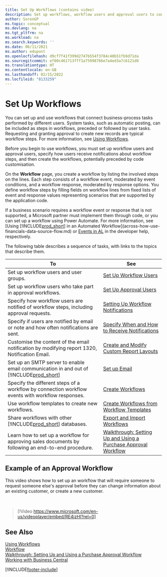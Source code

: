 ```yaml
---
title: Set Up Workflows (contains video)
description: Set up workflows, workflow users and approval users to connect business-process system tasks performed by these different users.
author: SorenGP
ms.topic: conceptual
ms.devlang: na
ms.tgt_pltfrm: na
ms.workload: na
ms.search.keywords: ''
ms.date: 06/11/2021
ms.author: edupont
ms.openlocfilehash: d9cf7f41f399d2747b554f3784c40b51fb9d71da
ms.sourcegitcommit: ef80c461713fff1a75998766e7a4ed3a7c6121d0
ms.translationtype: HT
ms.contentlocale: en-GB
ms.lasthandoff: 02/15/2022
ms.locfileid: "8133259"
---
```

# <a name="set-up-workflows"></a>Set Up Workflows

You can set up and use workflows that connect business-process tasks performed by different users. System tasks, such as automatic posting, can be included as steps in workflows, preceded or followed by user tasks. Requesting and granting approval to create new records are typical workflow steps. For more information, see [Using Workflows](across-use-workflows.md).  

 Before you begin to use workflows, you must set up workflow users and approval users, specify how users receive notifications about workflow steps, and then create the workflows, potentially preceded by code customisation.  

 On the **Workflow** page, you create a workflow by listing the involved steps on the lines. Each step consists of a workflow event, moderated by event conditions, and a workflow response, moderated by response options. You define workflow steps by filling fields on workflow lines from fixed lists of event and response values representing scenarios that are supported by the application code.  

 If a business scenario requires a workflow event or response that is not supported, a Microsoft partner must implement them through code, or you can set up a workflow using Power Automate. For more information, see [Using [!INCLUDE[prod_short](includes/prod_short.md)] in an Automated Workflow](across-how-use-financials-data-source-flow.md) or [Events in AL](/dynamics365/business-central/dev-itpro/developer/devenv-events-in-al) in the developer help, respectively.

 The following table describes a sequence of tasks, with links to the topics that describe them.  

|**To**|**See**|  
|------------|-------------|  
|Set up workflow users and user groups.|[Set Up Workflow Users](across-how-to-set-up-workflow-users.md)|  
|Set up workflow users who take part in approval workflows.|[Set Up Approval Users](across-how-to-set-up-approval-users.md)|  
|Specify how workflow users are notified of workflow steps, including approval requests.|[Setting Up Workflow Notifications](across-setting-up-workflow-notifications.md)|  
|Specify if users are notified by email or note and how often notifications are sent.|[Specify When and How to Receive Notifications](across-how-to-specify-when-and-how-to-receive-notifications.md)|  
|Customise the content of the email notification by modifying report 1320, Notification Email.|[Create and Modify Custom Report Layouts](ui-how-create-custom-report-layout.md)|  
|Set up an SMTP server to enable email communication in and out of [!INCLUDE[prod_short](includes/prod_short.md)]|[Set up Email](admin-how-setup-email.md)|
|Specify the different steps of a workflow by connection workflow events with workflow responses.|[Create Workflows](across-how-to-create-workflows.md)|  
|Use workflow templates to create new workflows.|[Create Workflows from Workflow Templates](across-how-to-create-workflows-from-workflow-templates.md)|  
|Share workflows with other [!INCLUDE[prod_short](includes/prod_short.md)] databases.|[Export and Import Workflows](across-how-to-export-and-import-workflows.md)|  
|Learn how to set up a workflow for approving sales documents by following an end-to-end procedure.|[Walkthrough: Setting Up and Using a Purchase Approval Workflow](walkthrough-setting-up-and-using-a-purchase-approval-workflow.md)|  

## <a name="example-of-an-approval-workflow"></a>Example of an Approval Workflow
This video shows how to set up an workflow that will require someone to request someone else's approval before they can change information about an existing customer, or create a new customer.  
<br><br>  

> [!Video https://www.microsoft.com/en-us/videoplayer/embed/RE4jzHI?rel=0]

## <a name="see-also"></a>See Also  
 [Using Workflows](across-use-workflows.md)   
 [Workflow](across-workflow.md)   
 [Walkthrough: Setting Up and Using a Purchase Approval Workflow](walkthrough-setting-up-and-using-a-purchase-approval-workflow.md)  
 [Working with Business Central](ui-work-product.md)


[!INCLUDE[footer-include](includes/footer-banner.md)]